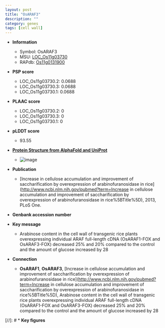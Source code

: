 ```yaml
---
layout: post
title: "OsARAF3"
description: ""
category: genes
tags: [cell wall]
---
```


* **Information**  
    + Symbol: OsARAF3  
    + MSU: [LOC_Os11g03730](http://rice.plantbiology.msu.edu/cgi-bin/ORF_infopage.cgi?orf=LOC_Os11g03730)  
    + RAPdb: [Os11g0131900](http://rapdb.dna.affrc.go.jp/viewer/gbrowse_details/irgsp1?name=Os11g0131900)  

* **PSP score**  
    + LOC_Os11g03730.2: 0.0688 
    + LOC_Os11g03730.3: 0.0688 
    + LOC_Os11g03730.1: 0.0688 

* **PLAAC score**  
    + LOC_Os11g03730.2: 0 
    + LOC_Os11g03730.3: 0 
    + LOC_Os11g03730.1: 0 

* **pLDDT score**
    + 93.55

* **[Protein Structure from AlphaFold and UniProt](https://www.uniprot.org/uniprotkb/Q2RAZ7/entry#structure)**
    + ![image](https://ricepsp.github.io/images/Q2/AF-Q2RAZ7-F1.png)

* **Publication**  
    + [Increase in cellulose accumulation and improvement of saccharification by overexpression of arabinofuranosidase in rice](http://www.ncbi.nlm.nih.gov/pubmed?term=Increase in cellulose accumulation and improvement of saccharification by overexpression of arabinofuranosidase in rice%5BTitle%5D), 2013, PLoS One.

* **Genbank accession number**  

* **Key message**  
    + Arabinose content in the cell wall of transgenic rice plants overexpressing individual ARAF full-length cDNA (OsARAF1-FOX and OsARAF3-FOX) decreased 25% and 20% compared to the control and the amount of glucose increased by 28

* **Connection**  
    + __OsARAF1__, __OsARAF3__, [Increase in cellulose accumulation and improvement of saccharification by overexpression of arabinofuranosidase in rice](http://www.ncbi.nlm.nih.gov/pubmed?term=Increase in cellulose accumulation and improvement of saccharification by overexpression of arabinofuranosidase in rice%5BTitle%5D), Arabinose content in the cell wall of transgenic rice plants overexpressing individual ARAF full-length cDNA (OsARAF1-FOX and OsARAF3-FOX) decreased 25% and 20% compared to the control and the amount of glucose increased by 28

[//]: # * **Key figures**  


